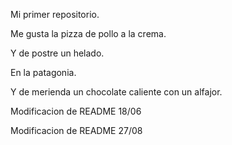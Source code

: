 

Mi primer repositorio.

Me gusta la pizza de pollo a la crema.

Y de postre un helado.

En la patagonia.

Y de merienda un chocolate caliente con un alfajor. 

Modificacion de README 18/06

Modificacion de README 27/08
